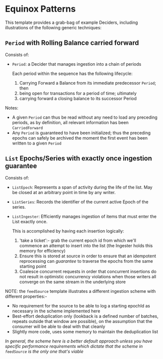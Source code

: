 # Equinox Patterns

This template provides a grab-bag of example Deciders, including illustrations of the following generic techniques:

## `Period` with Rolling Balance carried forward

Consists of:

- `Period`: a Decider that manages ingestion into a chain of periods

  Each period within the sequence has the following lifecycle:

  1. Carrying Forward a Balance from its immediate predecessor `Period`; then
  2. being open for transactions for a period of time; ultimately
  3. carrying forward a closing balance to its successor Period
  
Notes:
- A given `Period` can thus be read without any need to load any preceding periods, as by definition, all relevant information has been `CarriedForward`
- Any `Period` is guaranteed to have been initialized; thus the preceding epochs can safely be archived the moment the first event has been written to a given `Period`

## `List` Epochs/Series with exactly once ingestion guarantee

Consists of:

- `ListEpoch`: Represents a span of activity during the life of the list. May be closed at an arbitrary point in time by any writer.
- `ListSeries`: Records the identifier of the current active Epoch of the series.
- `ListIngester`: Efficiently manages ingestion of items that must enter the List exactly once.

  This is accomplished by having each insertion logically:
  
  1. 'take a ticket':- grab the current epoch id from which we'll commence an attempt to insert into the list (the Ingester holds this memory for efficiency)
  2. Ensure this is stored at source in order to ensure that an idempotent reprocessing can _guarantee_ to traverse the epochs from the same starting point
  3. Coalesce concurrent requests in order that concurrent insertions do not result in optimistic concurrency violations when those writers all converge on the same stream in the underlying store

NOTE: the `feedSource` template illustrates a different ingestion scheme with different properties:-
- No requirement for the source to be able to log a starting epochId as necessary in the scheme implemented here
- Best-effort deduplication only (lookback is a defined number of batches, repeats outside that window are possible), on the assumption that the consumer will be able to deal with that cleanly
- Slightly more code, uses some memory to maintain the deduplication list

_In general, the scheme here is a better default approach unless you have specific performance requirements which dictate that the scheme in `feedSource` is the only one that's viable_